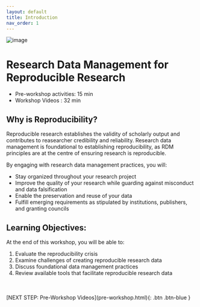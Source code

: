 ```yaml
---
layout: default
title: Introduction 
nav_order: 1
---
```

![image](https://user-images.githubusercontent.com/88455218/145476068-e8534980-796a-4ea2-902e-6e525432c660.png)

# Research Data Management for Reproducible Research

- Pre-workshop activities: 15 min 
- Workshop Videos : 32 min

## Why is Reproducibility? 

Reproducible research establishes the validity of scholarly output and contributes to reasearcher credibility and reliability. Research data management is foundational to establishing reproducibility, as RDM principles are at the centre of ensuring research is reproducible. 

By engaging with research data management practices, you will:
- Stay organized throughout your research project
- Improve the quality of your research while guarding against misconduct and data falsification
- Enable the preservation and reuse of your data
- Fulfill emerging requirements as stipulated by institutions, publishers, and granting councils

## Learning Objectives:

At the end of this workshop, you will be able to:

1. Evaluate the reproducibility crisis
2. Examine challenges of creating reproducible research data
3. Discuss foundational data management practices 
4. Review available tools that facilitate reproducible research data
<br> 
<br> 
[NEXT STEP: Pre-Workshop Videos](pre-workshop.html){: .btn .btn-blue }

